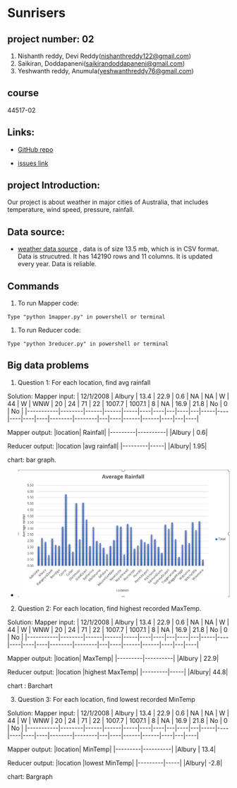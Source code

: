 # Sunrisers
##   project number: 02
1. Nishanth reddy, Devi Reddy(nishanthreddy122@gmail.com)
2. Saikiran, Doddapaneni(saikirandoddapaneni@gmail.com)
3. Yeshwanth reddy, Anumula(yeshwanthreddy76@gmail.com)
## course 
44517-02
## Links: 
- [GitHub repo](https://github.com/saikirandd/sunrisers/issues/3)
          
 - [issues link](https://github.com/saikirandd/sunrisers/issues/)
## project Introduction: 
Our project is about weather in major cities of Australia, that includes temperature, wind speed, pressure, rainfall.
## Data source: 
 
- [weather data source](https://www.kaggle.com/jsphyg/weather-dataset-rattle-package)
 , data is of size 13.5 mb, which is in CSV format. Data is strucutred. It has 142190 rows and 11 columns. It is updated every year. Data is reliable.
 
## Commands
1. To run Mapper code: 
```
Type "python 1mapper.py" in powershell or terminal
```
1. To run Reducer code: 
```
Type "python 3reducer.py" in powershell or terminal
```
 
## Big data problems
1. Question 1: For each location, find avg rainfall
  
 Solution:
 Mapper input: 
| 12/1/2008 | Albury | 13.4 | 22.9 | 0.6 | NA | NA | W | 44 | W | WNW | 20 | 24 | 71 | 22 | 1007.7 | 1007.1 | 8 | NA | 16.9 | 21.8 | No | 0 | No |
|-----------|--------|------|------|-----|----|----|---|----|---|-----|----|----|----|----|--------|--------|---|----|------|------|----|---|----|





Mapper output:
 |location|  Rainfall|
 |---------|----------|
 |Albury |    0.6|
 
 Reducer output:
 |location |avg rainfall|
 |---------|-----|
 |Albury| 1.95|
 
 chart: bar graph.
 
 - ![AvgRain](https://github.com/saikirandd/sunrisers/blob/master/Images/avgRain.PNG)
 
 
 
2. Question 2: For each location, find highest recorded MaxTemp.
 
 Solution:
 Mapper input: 
| 12/1/2008 | Albury | 13.4 | 22.9 | 0.6 | NA | NA | W | 44 | W | WNW | 20 | 24 | 71 | 22 | 1007.7 | 1007.1 | 8 | NA | 16.9 | 21.8 | No | 0 | No |
|-----------|--------|------|------|-----|----|----|---|----|---|-----|----|----|----|----|--------|--------|---|----|------|------|----|---|----|



Mapper output:
 |location|  MaxTemp|
 |---------|----------|
 |Albury |    22.9|
 
 Reducer output:
 |location |highest MaxTemp|
 |---------|-----|
 |Albury| 44.8|
 
 chart : Barchart
 
 3. Question 3: For each location, find lowest recorded MinTemp
 
  Solution:
 Mapper input: 
| 12/1/2008 | Albury | 13.4 | 22.9 | 0.6 | NA | NA | W | 44 | W | WNW | 20 | 24 | 71 | 22 | 1007.7 | 1007.1 | 8 | NA | 16.9 | 21.8 | No | 0 | No |
|-----------|--------|------|------|-----|----|----|---|----|---|-----|----|----|----|----|--------|--------|---|----|------|------|----|---|----|


Mapper output:
 |location|  MinTemp|
 |---------|----------|
 |Albury |    13.4|
 
 Reducer output:
 |location |lowest MinTemp|
 |---------|-----|
 |Albury| -2.8|
 
 chart: Bargraph
 
 
